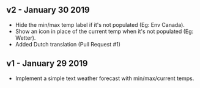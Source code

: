 ## v2 - January 30 2019

* Hide the min/max temp label if it's not populated (Eg: Env Canada).
* Show an icon in place of the current temp when it's not populated (Eg: Wetter).
* Added Dutch translation (Pull Request #1)

## v1 - January 29 2019

* Implement a simple text weather forecast with min/max/current temps.
